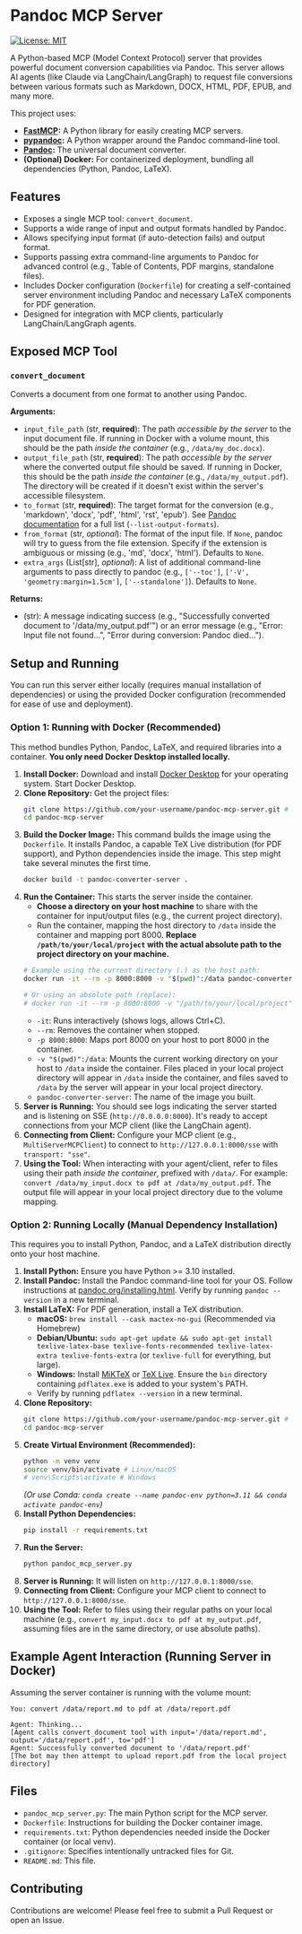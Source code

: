 # Pandoc MCP Server

[![License: MIT](https://img.shields.io/badge/License-MIT-yellow.svg)](https://opensource.org/licenses/MIT) <!-- Optional: Add a license badge -->

A Python-based MCP (Model Context Protocol) server that provides powerful document conversion capabilities via Pandoc. This server allows AI agents (like Claude via LangChain/LangGraph) to request file conversions between various formats such as Markdown, DOCX, HTML, PDF, EPUB, and many more.

This project uses:

*   **[FastMCP](https://github.com/model-context-protocol/mcp-py/blob/main/docs/fastmcp.md):** A Python library for easily creating MCP servers.
*   **[pypandoc](https://github.com/NicklasTegner/pypandoc):** A Python wrapper around the Pandoc command-line tool.
*   **[Pandoc](https://pandoc.org/):** The universal document converter.
*   **(Optional) Docker:** For containerized deployment, bundling all dependencies (Python, Pandoc, LaTeX).

## Features

*   Exposes a single MCP tool: `convert_document`.
*   Supports a wide range of input and output formats handled by Pandoc.
*   Allows specifying input format (if auto-detection fails) and output format.
*   Supports passing extra command-line arguments to Pandoc for advanced control (e.g., Table of Contents, PDF margins, standalone files).
*   Includes Docker configuration (`Dockerfile`) for creating a self-contained server environment including Pandoc and necessary LaTeX components for PDF generation.
*   Designed for integration with MCP clients, particularly LangChain/LangGraph agents.

## Exposed MCP Tool

### `convert_document`

Converts a document from one format to another using Pandoc.

**Arguments:**

*   `input_file_path` (str, **required**): The path *accessible by the server* to the input document file. If running in Docker with a volume mount, this should be the path *inside the container* (e.g., `/data/my_doc.docx`).
*   `output_file_path` (str, **required**): The path *accessible by the server* where the converted output file should be saved. If running in Docker, this should be the path *inside the container* (e.g., `/data/my_output.pdf`). The directory will be created if it doesn't exist within the server's accessible filesystem.
*   `to_format` (str, **required**): The target format for the conversion (e.g., 'markdown', 'docx', 'pdf', 'html', 'rst', 'epub'). See [Pandoc documentation](https://pandoc.org/MANUAL.html#general-options) for a full list (`--list-output-formats`).
*   `from_format` (str, *optional*): The format of the input file. If `None`, pandoc will try to guess from the file extension. Specify if the extension is ambiguous or missing (e.g., 'md', 'docx', 'html'). Defaults to `None`.
*   `extra_args` (List[str], *optional*): A list of additional command-line arguments to pass directly to pandoc (e.g., `['--toc']`, `['-V', 'geometry:margin=1.5cm']`, `['--standalone']`). Defaults to `None`.

**Returns:**

*   (str): A message indicating success (e.g., "Successfully converted document to '/data/my_output.pdf'") or an error message (e.g., "Error: Input file not found...", "Error during conversion: Pandoc died...").

## Setup and Running

You can run this server either locally (requires manual installation of dependencies) or using the provided Docker configuration (recommended for ease of use and deployment).

### Option 1: Running with Docker (Recommended)

This method bundles Python, Pandoc, LaTeX, and required libraries into a container. **You only need Docker Desktop installed locally.**

1.  **Install Docker:** Download and install [Docker Desktop](https://www.docker.com/products/docker-desktop/) for your operating system. Start Docker Desktop.
2.  **Clone Repository:** Get the project files:
    ```bash
    git clone https://github.com/your-username/pandoc-mcp-server.git # Replace with your repo URL
    cd pandoc-mcp-server
    ```
3.  **Build the Docker Image:** This command builds the image using the `Dockerfile`. It installs Pandoc, a capable TeX Live distribution (for PDF support), and Python dependencies inside the image. This step might take several minutes the first time.
    ```bash
    docker build -t pandoc-converter-server .
    ```
4.  **Run the Container:** This starts the server inside the container.
    *   **Choose a directory on your host machine** to share with the container for input/output files (e.g., the current project directory).
    *   Run the container, mapping the host directory to `/data` inside the container and mapping port 8000. **Replace `/path/to/your/local/project` with the actual absolute path to the project directory on your machine.**
    ```bash
    # Example using the current directory (.) as the host path:
    docker run -it --rm -p 8000:8000 -v "$(pwd)":/data pandoc-converter-server

    # Or using an absolute path (replace):
    # docker run -it --rm -p 8000:8000 -v "/path/to/your/local/project":/data pandoc-converter-server
    ```
    *   `-it`: Runs interactively (shows logs, allows Ctrl+C).
    *   `--rm`: Removes the container when stopped.
    *   `-p 8000:8000`: Maps port 8000 on your host to port 8000 in the container.
    *   `-v "$(pwd)":/data`: Mounts the current working directory on your host to `/data` inside the container. Files placed in your local project directory will appear in `/data` inside the container, and files saved to `/data` by the server will appear in your local project directory.
    *   `pandoc-converter-server`: The name of the image you built.
5.  **Server is Running:** You should see logs indicating the server started and is listening on SSE (`http://0.0.0.0:8000`). It's ready to accept connections from your MCP client (like the LangChain agent).
6.  **Connecting from Client:** Configure your MCP client (e.g., `MultiServerMCPClient`) to connect to `http://127.0.0.1:8000/sse` with `transport: "sse"`.
7.  **Using the Tool:** When interacting with your agent/client, refer to files using their path *inside the container*, prefixed with `/data/`. For example: `convert /data/my_input.docx to pdf at /data/my_output.pdf`. The output file will appear in your local project directory due to the volume mapping.

### Option 2: Running Locally (Manual Dependency Installation)

This requires you to install Python, Pandoc, and a LaTeX distribution directly onto your host machine.

1.  **Install Python:** Ensure you have Python >= 3.10 installed.
2.  **Install Pandoc:** Install the Pandoc command-line tool for your OS. Follow instructions at [pandoc.org/installing.html](https://pandoc.org/installing.html). Verify by running `pandoc --version` in a new terminal.
3.  **Install LaTeX:** For PDF generation, install a TeX distribution.
    *   **macOS:** `brew install --cask mactex-no-gui` (Recommended via Homebrew)
    *   **Debian/Ubuntu:** `sudo apt-get update && sudo apt-get install texlive-latex-base texlive-fonts-recommended texlive-latex-extra texlive-fonts-extra` (or `texlive-full` for everything, but large).
    *   **Windows:** Install [MiKTeX](https://miktex.org/) or [TeX Live](https://www.tug.org/texlive/). Ensure the `bin` directory containing `pdflatex.exe` is added to your system's PATH.
    *   Verify by running `pdflatex --version` in a new terminal.
4.  **Clone Repository:**
    ```bash
    git clone https://github.com/your-username/pandoc-mcp-server.git # Replace with your repo URL
    cd pandoc-mcp-server
    ```
5.  **Create Virtual Environment (Recommended):**
    ```bash
    python -m venv venv
    source venv/bin/activate # Linux/macOS
    # venv\Scripts\activate # Windows
    ```
    *(Or use Conda: `conda create --name pandoc-env python=3.11 && conda activate pandoc-env`)*
6.  **Install Python Dependencies:**
    ```bash
    pip install -r requirements.txt
    ```
7.  **Run the Server:**
    ```bash
    python pandoc_mcp_server.py
    ```
8.  **Server is Running:** It will listen on `http://127.0.0.1:8000/sse`.
9.  **Connecting from Client:** Configure your MCP client to connect to `http://127.0.0.1:8000/sse`.
10. **Using the Tool:** Refer to files using their regular paths on your local machine (e.g., `convert my_input.docx to pdf at my_output.pdf`, assuming files are in the same directory, or use absolute paths).

## Example Agent Interaction (Running Server in Docker)

Assuming the server container is running with the volume mount:

```
You: convert /data/report.md to pdf at /data/report.pdf

Agent: Thinking...
[Agent calls convert_document tool with input='/data/report.md', output='/data/report.pdf', to='pdf']
Agent: Successfully converted document to '/data/report.pdf'
[The bot may then attempt to upload report.pdf from the local project directory]
```

## Files

*   `pandoc_mcp_server.py`: The main Python script for the MCP server.
*   `Dockerfile`: Instructions for building the Docker container image.
*   `requirements.txt`: Python dependencies needed inside the Docker container (or local venv).
*   `.gitignore`: Specifies intentionally untracked files for Git.
*   `README.md`: This file.

## Contributing

Contributions are welcome! Please feel free to submit a Pull Request or open an Issue.

